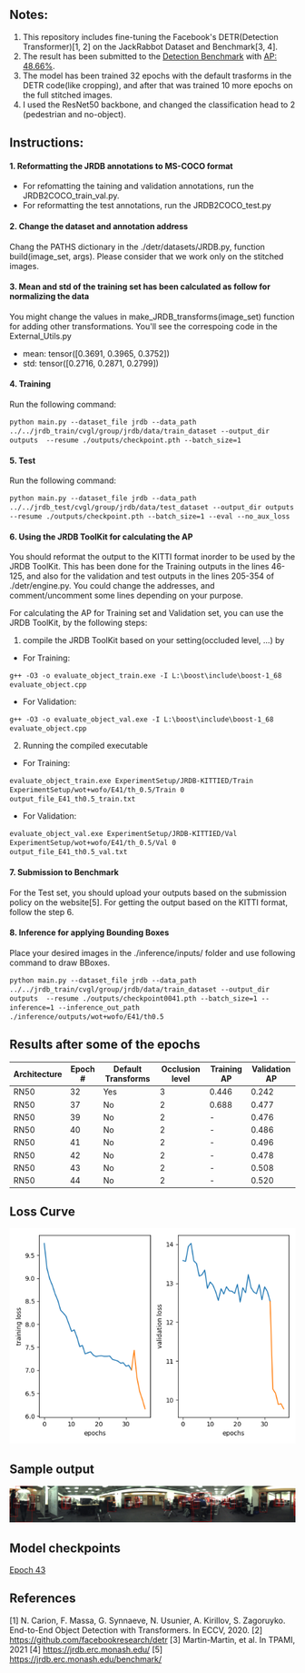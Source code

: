  
## Notes:

1. This repository includes fine-tuning the Facebook's DETR(Detection Transformer)[1, 2] on the JackRabbot Dataset and Benchmark[3, 4].
2. The result has been submitted to the [Detection Benchmark](https://jrdb.erc.monash.edu/leaderboards/detection) with [AP: 48.66%](https://jrdb.erc.monash.edu/leaderboards/detection#hidden2dd06).
3. The model has been trained 32 epochs with the default trasforms in the DETR code(like cropping), and after that was trained 10 more epochs on the full stitched images.
4. I used the ResNet50 backbone, and changed the classification head to 2 (pedestrian and no-object).

## Instructions:

#### 1. Reformatting the JRDB annotations to MS-COCO format
* For refomatting the taining and validation annotations, run the JRDB2COCO_train_val.py.
* For reformatting the test annotations, run the JRDB2COCO_test.py 


#### 2. Change the dataset and annotation address
Chang the PATHS dictionary in the ./detr/datasets/JRDB.py, function build(image_set, args). 
Please consider that we work only on the stitched images.

#### 3. Mean and std of the training set has been calculated as follow for normalizing the data
You might change the values in make_JRDB_transforms(image_set) function for adding other transformations. You'll see the correspoing code in the External_Utils.py
* mean: tensor([0.3691, 0.3965, 0.3752])
* std:  tensor([0.2716, 0.2871, 0.2799])

#### 4. Training

Run the following command:
```
python main.py --dataset_file jrdb --data_path ../../jrdb_train/cvgl/group/jrdb/data/train_dataset --output_dir outputs  --resume ./outputs/checkpoint.pth --batch_size=1
```
#### 5. Test

Run the following command:
```
python main.py --dataset_file jrdb --data_path ../../jrdb_test/cvgl/group/jrdb/data/test_dataset --output_dir outputs  --resume ./outputs/checkpoint.pth --batch_size=1 --eval --no_aux_loss
```
#### 6. Using the JRDB ToolKit for calculating the AP

You should reformat the output to the KITTI format inorder to be used by the JRDB ToolKit. This has been done for the Training outputs in the lines 46-125, and also for the validation and test outputs in the lines 205-354 of ./detr/engine.py. You could change the addresses, and comment/uncomment some lines depending on your purpose. 

For calculating the AP for Training set and Validation set, you can use the JRDB ToolKit, by the following steps:
1. compile the JRDB ToolKit based on your setting(occluded level, ...) by 
* For Training: 
```
g++ -O3 -o evaluate_object_train.exe -I L:\boost\include\boost-1_68 evaluate_object.cpp
```
* For Validation:
```
g++ -O3 -o evaluate_object_val.exe -I L:\boost\include\boost-1_68 evaluate_object.cpp
```

2. Running the compiled executable
* For Training:
```
evaluate_object_train.exe ExperimentSetup/JRDB-KITTIED/Train ExperimentSetup/wot+wofo/E41/th_0.5/Train 0 output_file_E41_th0.5_train.txt
```
* For Validation:
```
evaluate_object_val.exe ExperimentSetup/JRDB-KITTIED/Val ExperimentSetup/wot+wofo/E41/th_0.5/Val 0 output_file_E41_th0.5_val.txt
```
#### 7. Submission to Benchmark
For the Test set, you should upload your outputs based on the submission policy on the website[5]. For getting the output based on the KITTI format, follow the step 6.

#### 8. Inference for applying Bounding Boxes
Place your desired images in the ./inference/inputs/ folder and use following command to draw BBoxes.
```
python main.py --dataset_file jrdb --data_path ../../jrdb_train/cvgl/group/jrdb/data/train_dataset --output_dir outputs  --resume ./outputs/checkpoint0041.pth --batch_size=1 --inference=1 --inference_out_path ./inference/outputs/wot+wofo/E41/th0.5
```

## Results after some of the epochs
| Architecture  | Epoch # | Default Transforms | Occlusion level  | Training AP | Validation AP |
| ----- | ------- | ----- | ------- | ----- | ----- |
| RN50  | 32 | Yes | 3 | 0.446| 0.242 |
| RN50  | 37 | No | 2 | 0.688 | 0.477 |
| RN50  | 39 | No | 2 | - | 0.476 |
| RN50  | 40 | No | 2 | - | 0.486 |
| RN50  | 41 | No | 2 | - | 0.496 |
| RN50  | 42 | No | 2 | - | 0.478 |
| RN50  | 43 | No | 2 | - | 0.508 |
| RN50  | 44 | No | 2 | - | 0.520 |

## Loss Curve
![This is the loss curve|50%](./detr/outputs/loss.png)

## Sample output
![This is a sample output](./detr/inference/outputs/wot+wofo/E42/th0.5/000065.jpg)

## Model checkpoints
[Epoch 43](https://drive.google.com/drive/folders/1vwT_6s0RRlrezUQdb2dqSQ09ybcG1X0g?usp=sharing)

## References
[1] N. Carion, F. Massa, G. Synnaeve, N. Usunier, A. Kirillov, S. Zagoruyko. End-to-End Object Detection with Transformers. In ECCV, 2020.
[2] https://github.com/facebookresearch/detr
[3] Martin-Martin, et al. In TPAMI, 2021
[4] https://jrdb.erc.monash.edu/
[5] https://jrdb.erc.monash.edu/benchmark/
